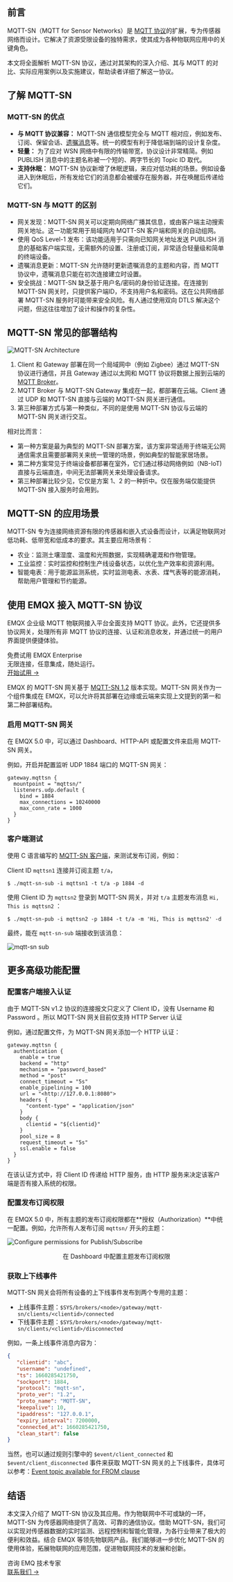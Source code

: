 ## 前言

MQTT-SN（MQTT for Sensor Networks）是 [MQTT 协议](https://www.emqx.com/zh/blog/the-easiest-guide-to-getting-started-with-mqtt)的扩展，专为传感器网络而设计。它解决了资源受限设备的独特需求，使其成为各种物联网应用中的关键角色。

本文将全面解析 MQTT-SN 协议，通过对其架构的深入介绍、其与 MQTT 的对比、实际应用案例以及实施建议，帮助读者详细了解这一协议。

## 了解 MQTT-SN

### MQTT-SN 的优点

- **与 MQTT 协议兼容：** MQTT-SN 通信模型完全与 MQTT 相对应，例如发布、订阅、保留会话、[遗嘱消息](https://www.emqx.com/zh/blog/use-of-mqtt-will-message)等。统一的模型有利于降低端到端的设计复杂度。
- **轻量：** 为了应对 WSN 网络中有限的传输带宽，协议设计非常精简。例如 PUBLISH 消息中的主题名称被一个短的、两字节长的 Topic ID 取代。
- **支持休眠：** MQTT-SN 协议新增了休眠逻辑，来应对低功耗的场景。例如设备进入到休眠后，所有发给它们的消息都会被缓存在服务器，并在唤醒后传递给它们。

### MQTT-SN 与 MQTT 的区别

- 网关发现：MQTT-SN 网关可以定期向网络广播其信息，或由客户端主动搜索网关地址。这一功能常用于局域网内 MQTT-SN 客户端和网关的自动组网。
- 使用 QoS Level-1 发布：该功能适用于只需向已知网关地址发送 PUBLISH 消息的基础客户端实现，无需额外的设置、注册或订阅，非常适合轻量级和简单的终端设备。
- 遗嘱消息更新：MQTT-SN 允许随时更新遗嘱消息的主题和内容，而 MQTT 协议中，遗嘱消息只能在初次连接建立时设置。
- 安全挑战：MQTT-SN 缺乏基于用户名/密码的身份验证连接。在连接到 MQTT-SN 网关时，只提供客户端ID，不支持用户名和密码。这在公共网络部署 MQTT-SN 服务时可能带来安全风险。有人通过使用双向 DTLS 解决这个问题，但这往往增加了设计和操作的复杂性。

## MQTT-SN 常见的部署结构

![MQTT-SN Architecture](https://assets.emqx.com/images/d9615f76aa0d90157285634651fc0914.png)

1. Client 和 Gateway 部署在同一个局域网中（例如 Zigbee）通过 MQTT-SN 协议进行通信，并且 Gateway 通过以太网和 MQTT 协议将数据上报到云端的 [MQTT Broker](https://www.emqx.com/zh/blog/the-ultimate-guide-to-mqtt-broker-comparison)。
2. MQTT Broker 与 MQTT-SN Gateway 集成在一起，都部署在云端。Client 通过 UDP 和 MQTT-SN 直接与云端的 MQTT-SN 网关进行通信。
3. 第三种部署方式与第一种类似，不同的是使用 MQTT-SN 协议与云端的 MQTT-SN 网关进行交互。

相对比而言：

- 第一种方案是最为典型的 MQTT-SN 部署方案，该方案非常适用于终端无公网通信需求且需要部署网关来统一管理的场景，例如典型的智能家居场景。
- 第二种方案常见于终端设备都部署在室外，它们通过移动网络例如（NB-IoT) 直接与云端直连，中间无法部署网关来处理设备请求。
- 第三种部署比较少见，它仅是方案 1、2 的一种折中。仅在服务端仅能提供 MQTT-SN 接入服务时会用到。

## MQTT-SN 的应用场景

MQTT-SN 专为连接网络资源有限的传感器和嵌入式设备而设计，以满足物联网对低功耗、低带宽和低成本的要求。其主要应用场景有：

- 农业：监测土壤湿度、温度和光照数据，实现精确灌溉和作物管理。
- 工业监控：实时监控和控制生产线设备状态，以优化生产效率和资源利用。
- 智能电表：用于能源监测系统，实时监测电表、水表、煤气表等的能源消耗，帮助用户管理和节约能源。

## 使用 EMQX 接入 MQTT-SN 协议

EMQX 企业级 MQTT 物联网接入平台全面支持 MQTT 协议。此外，它还提供多协议网关，处理所有非 MQTT 协议的连接、认证和消息收发，并通过统一的用户界面提供便捷体验。

<section class="promotion">
    <div>
        免费试用 EMQX Enterprise
            <div>无限连接，任意集成，随处运行。</div>
    </div>
    <a href="https://www.emqx.com/zh/try?product=enterprise" class="button is-gradient">开始试用 →</a>
</section>

EMQX 的 MQTT-SN 网关基于 [MQTT-SN 1.2](https://www.oasis-open.org/committees/download.php/66091/MQTT-SN_spec_v1.2.pdf) 版本实现。MQTT-SN 网关作为一个组件集成在 EMQX，可以允许将其部署在边缘或云端来实现上文提到的第一和第二种部署结构。

### 启用 MQTT-SN 网关

在 EMQX 5.0 中，可以通过 Dashboard、HTTP-API 或配置文件来启用 MQTT-SN 网关。

例如，开启并配置监听 UDP 1884 端口的 MQTT-SN 网关：

```
gateway.mqttsn {
  mountpoint = "mqttsn/"
  listeners.udp.default {
    bind = 1884
    max_connections = 10240000
    max_conn_rate = 1000
  }
}
```

### 客户端测试

使用 C 语言编写的 [MQTT-SN 客户端](https://github.com/njh/mqtt-sn-tools)，来测试发布订阅，例如：

Client ID `mqttsn1` 连接并订阅主题 `t/a`，

```shell
$ ./mqtt-sn-sub -i mqttsn1 -t t/a -p 1884 -d 
```

使用 Client ID 为 `mqttsn2` 登录到 MQTT-SN 网关，并对 `t/a` 主题发布消息 `Hi, This is mqttsn2` ：

```
$ ./mqtt-sn-pub -i mqttsn2 -p 1884 -t t/a -m 'Hi, This is mqttsn2' -d 
```

最终，能在 `mqtt-sn-sub` 端接收到该消息：

![mqtt-sn sub](https://assets.emqx.com/images/572f95ddaba4e4bef12850c51e8a001d.png)

## 更多高级功能配置

### 配置客户端接入认证

由于 MQTT-SN v1.2 协议的连接报文只定义了 Client ID，没有 Username 和 Password 。所以 MQTT-SN 网关目前仅支持 HTTP Server 认证

例如，通过配置文件，为 MQTT-SN 网关添加一个 HTTP 认证：

```
gateway.mqttsn {
  authentication {
    enable = true
    backend = "http"
    mechanism = "password_based"
    method = "post"
    connect_timeout = "5s"
    enable_pipelining = 100
    url = "<http://127.0.0.1:8080">
    headers {
      "content-type" = "application/json"
    }
    body {
      clientid = "${clientid}"
    }
    pool_size = 8
    request_timeout = "5s"
    ssl.enable = false
  }
}
```

在该认证方式中，将 Client ID 传递给 HTTP 服务，由 HTTP 服务来决定该客户端是否有接入系统的权限。

### 配置发布订阅权限

在 EMQX 5.0 中，所有主题的发布订阅权限都在**授权（Authorization）**中统一配置。例如，允许所有人发布订阅 `mqttsn/` 开头的主题：

![Configure permissions for Publish/Subscribe](https://assets.emqx.com/images/ee63792138471dc8a61b198af9bd9b73.png)

<center>在 Dashboard 中配置主题发布订阅权限</center>

### 获取上下线事件

MQTT-SN 网关会将所有设备的上下线事件发布到两个专用的主题：

- 上线事件主题：`$SYS/brokers/<node>/gateway/mqtt-sn/clients/<clientid>/connected`
- 下线事件主题：`$SYS/brokers/<node>/gateway/mqtt-sn/clients/<clientid>/disconnected`

例如，一条上线事件消息内容为：

```json
{
   "clientid": "abc",
   "username": "undefined",
   "ts": 1660285421750,
   "sockport": 1884,
   "protocol": "mqtt-sn",
   "proto_ver": "1.2",
   "proto_name": "MQTT-SN",
   "keepalive": 10,
   "ipaddress": "127.0.0.1",
   "expiry_interval": 7200000,
   "connected_at": 1660285421750,
   "clean_start": false
}
```

当然，也可以通过规则引擎中的 `$event/client_connected` 和 `$event/client_disconnected` 事件来获取 MQTT-SN 网关的上下线事件，具体可以参考：[Event topic available for FROM clause](https://www.emqx.io/docs/en/v5.0/data-integration/rule-sql-events-and-fields.html#mqtt-events)

## 结语

本文深入介绍了 MQTT-SN 协议及其应用。作为物联网中不可或缺的一环，MQTT-SN 为传感器网络提供了高效、可靠的通信协议。借助 MQTT-SN，我们可以实现对传感器数据的实时监测、远程控制和智能化管理，为各行业带来了极大的便利和效益。结合 EMQX 等领先物联网产品，我们能够进一步优化 MQTT-SN 的使用体验，拓展物联网的应用范围，促进物联网技术的发展和创新。



<section class="promotion">
    <div>
        咨询 EMQ 技术专家
    </div>
    <a href="https://www.emqx.com/zh/contact?product=solutions" class="button is-gradient">联系我们 →</a>
</section>
